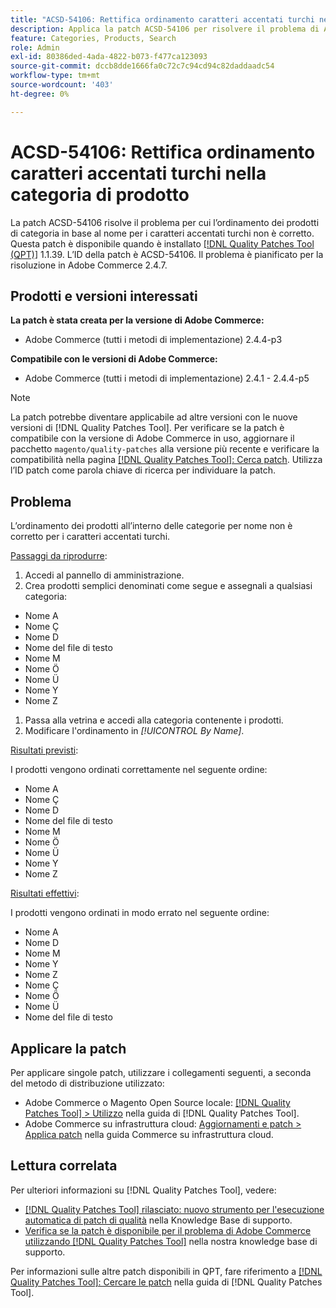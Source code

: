 ```yaml
---
title: "ACSD-54106: Rettifica ordinamento caratteri accentati turchi nella categoria di prodotto"
description: Applica la patch ACSD-54106 per risolvere il problema di Adobe Commerce per cui l’ordinamento dei prodotti di categoria in base al nome per i caratteri accentati turchi non è corretto.
feature: Categories, Products, Search
role: Admin
exl-id: 80386ded-4ada-4822-b073-f477ca123093
source-git-commit: dccb8dde1666fa0c72c7c94cd94c82daddaadc54
workflow-type: tm+mt
source-wordcount: '403'
ht-degree: 0%

---
```


# ACSD-54106: Rettifica ordinamento caratteri accentati turchi nella categoria di prodotto

La patch ACSD-54106 risolve il problema per cui l’ordinamento dei prodotti di categoria in base al nome per i caratteri accentati turchi non è corretto. Questa patch è disponibile quando è installato [[!DNL Quality Patches Tool (QPT)]](/help/announcements/adobe-commerce-announcements/magento-quality-patches-released-new-tool-to-self-serve-quality-patches.md) 1.1.39. L’ID della patch è ACSD-54106. Il problema è pianificato per la risoluzione in Adobe Commerce 2.4.7.

## Prodotti e versioni interessati

**La patch è stata creata per la versione di Adobe Commerce:**

* Adobe Commerce (tutti i metodi di implementazione) 2.4.4-p3

**Compatibile con le versioni di Adobe Commerce:**

* Adobe Commerce (tutti i metodi di implementazione) 2.4.1 - 2.4.4-p5

>[!NOTE]
>
>La patch potrebbe diventare applicabile ad altre versioni con le nuove versioni di [!DNL Quality Patches Tool]. Per verificare se la patch è compatibile con la versione di Adobe Commerce in uso, aggiornare il pacchetto `magento/quality-patches` alla versione più recente e verificare la compatibilità nella pagina [[!DNL Quality Patches Tool]: Cerca patch](https://experienceleague.adobe.com/tools/commerce-quality-patches/index.html?lang=it). Utilizza l’ID patch come parola chiave di ricerca per individuare la patch.

## Problema

L’ordinamento dei prodotti all’interno delle categorie per nome non è corretto per i caratteri accentati turchi.

<u>Passaggi da riprodurre</u>:

1. Accedi al pannello di amministrazione.
1. Crea prodotti semplici denominati come segue e assegnali a qualsiasi categoria:

* Nome A
* Nome Ç
* Nome D
* Nome del file di testo
* Nome M
* Nome Ö
* Nome Ü
* Nome Y
* Nome Z

1. Passa alla vetrina e accedi alla categoria contenente i prodotti.
1. Modificare l&#39;ordinamento in *[!UICONTROL By Name]*.

<u>Risultati previsti</u>:

I prodotti vengono ordinati correttamente nel seguente ordine:

* Nome A
* Nome Ç
* Nome D
* Nome del file di testo
* Nome M
* Nome Ö
* Nome Ü
* Nome Y
* Nome Z

<u>Risultati effettivi</u>:

I prodotti vengono ordinati in modo errato nel seguente ordine:

* Nome A
* Nome D
* Nome M
* Nome Y
* Nome Z
* Nome Ç
* Nome Ö
* Nome Ü
* Nome del file di testo

## Applicare la patch

Per applicare singole patch, utilizzare i collegamenti seguenti, a seconda del metodo di distribuzione utilizzato:

* Adobe Commerce o Magento Open Source locale: [[!DNL Quality Patches Tool] > Utilizzo](https://experienceleague.adobe.com/docs/commerce-operations/tools/quality-patches-tool/usage.html?lang=it) nella guida di [!DNL Quality Patches Tool].
* Adobe Commerce su infrastruttura cloud: [Aggiornamenti e patch > Applica patch](https://experienceleague.adobe.com/docs/commerce-cloud-service/user-guide/develop/upgrade/apply-patches.html?lang=it) nella guida Commerce su infrastruttura cloud.

## Lettura correlata

Per ulteriori informazioni su [!DNL Quality Patches Tool], vedere:

* [[!DNL Quality Patches Tool] rilasciato: nuovo strumento per l&#39;esecuzione automatica di patch di qualità](/help/announcements/adobe-commerce-announcements/magento-quality-patches-released-new-tool-to-self-serve-quality-patches.md) nella Knowledge Base di supporto.
* [Verifica se la patch è disponibile per il problema di Adobe Commerce utilizzando  [!DNL Quality Patches Tool]](/help/support-tools/patches-available-in-qpt-tool/check-patch-for-magento-issue-with-magento-quality-patches.md) nella nostra knowledge base di supporto.

Per informazioni sulle altre patch disponibili in QPT, fare riferimento a [[!DNL Quality Patches Tool]: Cercare le patch](https://experienceleague.adobe.com/tools/commerce-quality-patches/index.html?lang=it) nella guida di [!DNL Quality Patches Tool].
